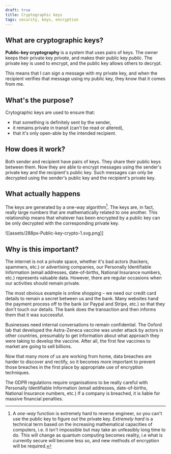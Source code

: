```yaml
---
draft: true
title: Cryptographic keys
tags: security, keys, encryption
---
```

## What are cryptographic keys?
**Public-key cryptography** is a system that uses pairs of keys. The owner keeps their private key _private_, and makes their public key _public_. The private key is used to encrypt, and the public key allows others to decrypt.

This means that I can sign a message with my private key, and when the recipient verifies that message using my public key, they know that it comes from me.


## What's the purpose?
Crytographic keys are used to ensure that:
- that something is definitely sent by the sender, 
- it remains private in transit (can't be read or altered), 
- that it's only open-able by the intended recipient.


## How does it work?
Both sender and recipient have pairs of keys. They share their public keys between them. Now they are able to encrypt messages using the sender's private key and the recipient's public key. Such messages can only be decrypted using the sender's public key and the recipient's private key. 


## What actually happens

The keys are generated by a one-way algorithm[^fn-oneway]. The keys are, in fact, really large numbers that are mathematically related to one another. This relationship means that whatever has been encrypted by a public key can be only decrypted with the corresponding private key.

[^fn-oneway]: A *one-way* function is extremely hard to reverse engineer, so you can't use the public key to figure out the private key. _Extremely hard_ is a technical term based on the increasing mathematical capacities of computers, i.e. it isn't impossible but may take an unfeasibly long time to do. This will change as quantum computing becomes reality, i.e what is currently secure will become less so, and new methods of encryption will be required.


![[assets/288px-Public-key-crypto-1.svg.png]]


## Why is this important?

The internet is not a private space, whether it's bad actors (hackers, spammers, etc.) or advertising companies, our Personally Identifiable Information (email addresses, date-of-births, National Insurance numbers, etc.) represents valuable data. However, there are regular occasions when our activities should remain private. 

The most obvious example is online shopping – we need our credit card details to remain a secret between us and the bank. Many websites hand the payment process off to the bank (or Paypal and Stripe, etc.) so that they don't touch our details. The bank does the transaction and then informs them that it was successful. 

Businesses need internal conversations to remain confidential. The Oxford lab that developed the Astra-Zeneca vaccine was under attack by actors in other countries, presumably to get information about what approach they were taking to develop the vaccine. After all, the first few vaccines to market are going to sell billions.

Now that many more of us are working from home, data breaches are harder to discover and rectify, so it becomes more important to prevent those breaches in the first place by appropriate use of encryption techniques.

The GDPR regulations require organisations to be really careful with Personally Identifiable Information (email addresses, date-of-births, National Insurance numbers, etc.) If a company is breached, it is liable for massive financial penalties.